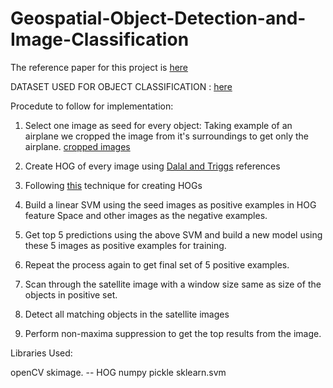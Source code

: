 # Geospatial-Object-Detection-and-Image-Classification

The reference paper for this project is [here](https://github.com/kira0992/Geospatial-Object-Detection-and-Image-Classification/blob/master/isprs-COPD.pdf)

DATASET USED FOR OBJECT CLASSIFICATION : [here](https://github.com/kira0992/Geospatial-Object-Detection-and-Image-Classification/tree/master/UCMerced_LandUse/Images)

Procedute to follow for implementation:
1. Select one image as seed for every object:
  Taking example of an airplane we cropped the image from it's surroundings to get only the airplane. [cropped images]( )

2. Create HOG of every image using [Dalal and Triggs](http://ieeexplore.ieee.org/xpls/icp.jsp?arnumber=1467360) references


3. Following [this](https://www.learnopencv.com/histogram-of-oriented-gradients/) technique for creating HOGs

4. Build a linear SVM using the seed images as positive examples in HOG feature Space and other images as the negative examples.

5. Get top 5 predictions using the above SVM and build a new model using these 5 images as positive examples for training.

6. Repeat the process again to get final set of 5 positive examples.

7. Scan through the satellite image with a window size same as size of the objects in positive set.

8. Detect all matching objects in the satellite images

9. Perform non-maxima suppression to get the top results from the image.


Libraries Used:

openCV
skimage. -- HOG
numpy
pickle
sklearn.svm

